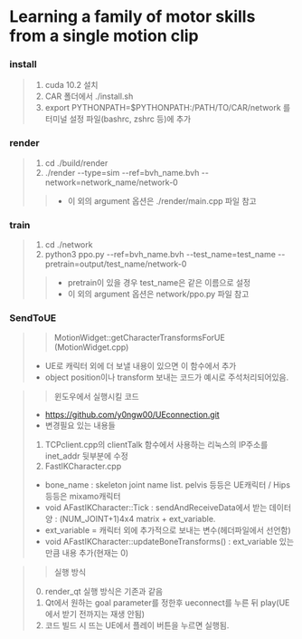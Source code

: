 # Learning a family of motor skills from a single motion clip

### install 

> 1. cuda 10.2 설치
> 2. CAR 폴더에서 ./install.sh
> 3. export PYTHONPATH=$PYTHONPATH:/PATH/TO/CAR/network 를 터미널 설정 파일(bashrc, zshrc 등)에 추가

### render

> 1. cd ./build/render
> 2. ./render --type=sim --ref=bvh_name.bvh --network=network_name/network-0
>> * 이 외의 argument 옵션은 ./render/main.cpp 파일 참고

### train

> 1. cd ./network
> 2. python3 ppo.py --ref=bvh_name.bvh --test_name=test_name --pretrain=output/test_name/network-0
>> * pretrain이 있을 경우 test_name은 같은 이름으로 설정
>> * 이 외의 argument 옵션은 network/ppo.py 파일 참고

### SendToUE
>> MotionWidget::getCharacterTransformsForUE (MotionWidget.cpp)
>  - UE로 캐릭터 외에 더 보낼 내용이 있으면 이 함수에서 추가
>  - object position이나 transform 보내는 코드가 예시로 주석처리되어있음.
               
>> 윈도우에서 실행시킬 코드
> - https://github.com/y0ngw00/UEconnection.git
> - 변경필요 있는 내용들
> 1. TCPclient.cpp의 clientTalk 함수에서 사용하는 리눅스의 IP주소를 inet_addr 뒷부분에 수정
> 2. FastIKCharacter.cpp
>  - bone_name : skeleton joint name list. pelvis 등등은 UE캐릭터 /  Hips 등등은 mixamo캐릭터
>  - void AFastIKCharacter::Tick : sendAndReceiveData에서 받는 데이터 양 : (NUM_JOINT+1)4x4 matrix + ext_variable.
>  - ext_variable = 캐릭터 외에 추가적으로 보내는 변수(헤더파일에서 선언함)
>  - void AFastIKCharacter::updateBoneTransforms() : ext_variable 있는 만큼 내용 추가(현재는 0)

>> 실행 방식
> 0. render_qt 실행 방식은 기존과 같음
> 1. Qt에서 원하는 goal parameter를 정한후 ueconnect를 누른 뒤 play(UE에서 받기 전까지는 재생 안됨)
> 2. 코드 빌드 시 뜨는 UE에서 플레이 버튼을 누르면 실행됨.
